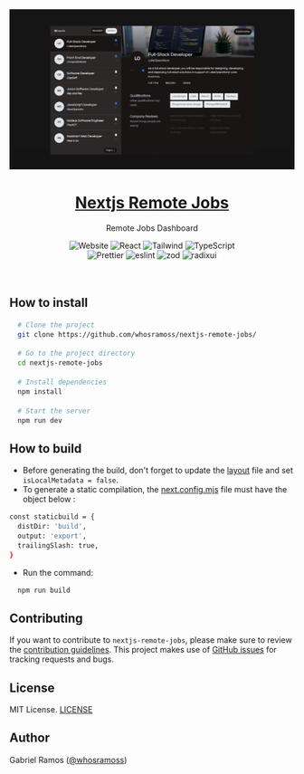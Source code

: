 <a href="https://github.com/whosramoss/nextjs-remote-jobs">
  <img alt="nextjs-remote-jobs" src="./public/thumbnail.png" />
  <h1 align="center">Nextjs Remote Jobs</h1>
</a>

<p align="center">
  Remote Jobs Dashboard
</p>

<div align="center">
  <img src="https://img.shields.io/badge/next.js-242424?style=for-the-badge&logo=nextdotjs" alt="Website">
  <img src="https://img.shields.io/badge/React-563D7C?style=for-the-badge&logo=React&logoColor=fff" alt="React">
  <img src="https://img.shields.io/badge/Tailwind-FEFEFE?style=for-the-badge&logo=tailwindcss" alt="Tailwind">
  <img src="https://img.shields.io/badge/Typescript-007acc?style=for-the-badge&logo=typescript&logoColor=fff" alt="TypeScript">
  <br/>
  <img src="https://img.shields.io/badge/Prettier-242424?style=for-the-badge&logo=prettier" alt="Prettier">
  <img src="https://img.shields.io/badge/eslint-0170FE?style=for-the-badge&logo=eslint" alt="eslint">
  <img src="https://img.shields.io/badge/zod-242424?style=for-the-badge&logo=zod" alt="zod">
  <img src="https://img.shields.io/badge/Radix_UI-242424?style=for-the-badge&logo=radixui&logoColor=white" alt="radixui">
</div>
<br/>

<br/>



## How to install 

```bash
  # Clone the project
  git clone https://github.com/whosramoss/nextjs-remote-jobs/

  # Go to the project directory
  cd nextjs-remote-jobs

  # Install dependencies
  npm install

  # Start the server 
  npm run dev
```

## How to build 
- Before generating the build, don't forget to update the [layout](./src/app/layout.tsx) file and set ```isLocalMetadata = false```.
- To generate a static compilation, the [next.config.mjs](./next.config.mjs) file must have the object below :
```bash
const staticbuild = {
  distDir: 'build',
  output: 'export',
  trailingSlash: true,
}
```
- Run the command:
```bash
  npm run build
```


## Contributing 
If you want to contribute to `nextjs-remote-jobs`, please make sure to review the [contribution guidelines](https://github.com/whosramoss/nextjs-remote-jobs/blob/master/CONTRIBUTING.md). This project makes use of [GitHub issues](https://github.com/whosramoss/nextjs-remote-jobs/issues) for
tracking requests and bugs.

## License 

MIT License. [LICENSE](./LICENSE)

## Author 

Gabriel Ramos ([@whosramoss](https://github.com/whosramoss))

